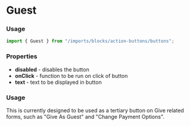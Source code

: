 # Guest

### Usage

```js
import { Guest } from "/imports/blocks/action-buttons/buttons";
```

### Properties

* **disabled** - disables the button
* **onClick** - function to be run on click of button
* **text** - text to be displayed in button

### Usage

This is currently designed to be used as a tertiary button on Give related forms, such as "Give As Guest" and "Change Payment Options".
